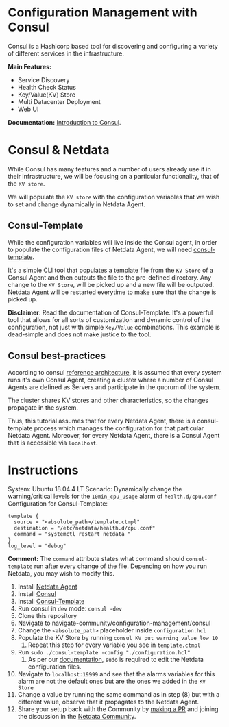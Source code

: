 # Configuration Management with Consul


Consul is a Hashicorp based tool for discovering and configuring a variety of different services in the infrastructure.

**Main Features:**
- Service Discovery
- Health Check Status
- Key/Value(KV) Store
- Multi Datacenter Deployment
- Web UI

**Documentation:** [Introduction to Consul](https://www.consul.io/docs/intro).

# Consul & Netdata

While Consul has many features and a number of users already use it in their infrastructure, we will be focusing on a particular functionality, that of the `KV store`.

We will populate the `KV store` with the configuration variables that we wish to set and change dynamically in Netdata Agent.

## Consul-Template

While the configuration variables will live inside the Consul agent, in order to populate the configuration files of Netdata Agent, we will need [consul-template](https://github.com/hashicorp/consul-template). 

It's a simple CLI tool that populates a template file from the `KV Store` of a Consul Agent and then outputs the file to the pre-defined directory. Any change to the `KV Store`, will be picked up and a new file will be outputed. Netdata Agent will be restarted everytime to make sure that the change is picked up.

**Disclaimer**: Read the documentation of Consul-Template. It's a powerful tool that allows for all sorts of customization and dynamic control of the configuration, not just with simple `Key/Value` combinations. This example is dead-simple and does not make justice to the tool.

## Consul best-practices

According to consul [reference architecture](https://learn.hashicorp.com/tutorials/consul/reference-architecture), it is assumed that every system runs it's own Consul Agent, creating a cluster where a number of Consul Agents are defined as Servers and participate in the quorum of the system.

The cluster shares KV stores and other characteristics, so the changes propagate in the system.

Thus, this tutorial assumes that for every Netdata Agent, there is a consul-template process which manages the configuration for that particular Netdata Agent. Moreover, for every Netdata Agent, there is a Consul Agent that is accessible via `localhost`.

# Instructions

System: Ubuntu 18.04.4 LT
Scenario: Dynamically change the warning/critical levels for the `10min_cpu_usage` alarm of `health.d/cpu.conf`
Configuration for Consul-Template:
```
template {
  source = "<absolute_path>/template.ctmpl"
  destination = "/etc/netdata/health.d/cpu.conf"
  command = "systemctl restart netdata "
}
log_level = "debug"
```
**Comment:** The `command` attribute states what command should `consul-template` run after every change of the file. Depending on how you run Netdata, you may wish to modify this.


1. Install [Netdata Agent](https://learn.netdata.cloud/docs/agent/packaging/installer)
3. Install [Consul](https://www.consul.io/docs/install#install-consul)
4. Install [Consul-Template](https://github.com/hashicorp/consul-template)
5. Run consul in `dev` mode: `consul -dev`
6. Clone this repository
7. Navigate to navigate-community/configuration-management/consul
8. Change the `<absolute_path>` placeholder inside `configuration.hcl`
9. Populate the KV Store by running `consul KV put warning_value_low 10`
    1. Repeat this step for every variable you see in `template.ctmpl`
10. Run `sudo ./consul-template -config "./configuration.hcl"`
    1.  As per our [documentation](https://learn.netdata.cloud/guides/step-by-step/step-04), `sudo` is required to edit the Netdata configuration files.
11. Navigate to `localhost:19999` and see that the alarms variables for this alarm are not the default ones but are the ones we added in the `KV Store`
12. Change a value by running the same command as in step (8) but with a different value, observe that it propagates to the Netdata Agent.
13. Share your setup back with the Community by [making a PR](https://github.com/netdata/netdata-community/compare) and joining the discussion in the [Netdata Community](https://community.netdata.cloud/topic/162/configuration-management-with-consul).




